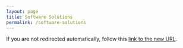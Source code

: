 ```yaml
---
layout: page
title: Software Solutions
permalink: /software-solutions
---
```

<!-- first section -->
<meta http-equiv="refresh" content="5;url=/software-hardware-solutions" />

If you are not redirected automatically, follow this [link to the new URL](/software-hardware-solutions.html).
